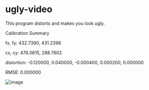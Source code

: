 # ugly-video
This program distorts and makes you look ugly.


Calibration Summary

fx, fy:        432.7390, 431.2396

cx, cy:        476.0615, 288.7602

distortion:    -0.120000, 0.040000, -0.000400, 0.000200, 0.000000

RMSE:          0.000000


![image](https://github.com/user-attachments/assets/d8ef676b-7e18-46a8-a379-1db6f503df17)
